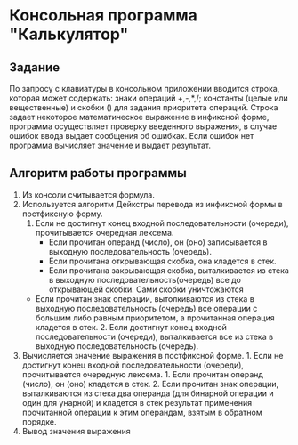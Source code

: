 # Консольная программа "Калькулятор"

## Задание 

По запросу с клавиатуры в консольном приложении вводится строка, которая может содержать: знаки операций +,-,*,/; константы (целые или вещественные) и скобки () для задания приоритета операций. Строка задает некоторое математическое выражение в инфиксной форме, программа осуществляет проверку введенного выражения, в случае ошибок ввода выдает сообщения об ошибках. Если ошибок нет программа вычисляет значение и выдает результат.

## Алгоритм работы программы

1.  Из консоли считывается формула.
2.  Используется алгоритм Дейкстры перевода из инфиксной формы в постфиксную форму.
	1. Если не достигнут конец входной последовательности (очереди), прочитывается 			очередная лексема.
    	- Если прочитан операнд (число), он (оно) записывается в выходную последовательность
    	(очередь).
    	- Если прочитана открывающая скобка, она кладется в стек.
    	- Если прочитана закрывающая скобка, выталкивается из стека в выходную
    	последовательность(очередь) все до открывающей скобки. Сами скобки уничтожаются 
	- Если прочитан знак операции, вытолкиваются из стека в выходную последовательность
    	(очередь) все операции с большим либо равным приоритетом, а прочитанная операция
    	кладется в стек. 
    	2. Если достигнут конец входной последовательности (очереди), выталкивается все из стека
        в выходную последовательность (очередь).
3. Вычисляется значение выражения в постфиксной форме.
       1. Если не достигнут конец входной последовательности (очереди), прочитывается очередную
		лексема. 
       		1. Если прочитан операнд (число), он (оно) кладется в стек. 
          	2. Если прочитан знак операции, выталкиваются из стека два операнда (для
   			бинарной операции и один для унарной) и кладется в стек результат
   			применения прочитанной операции к этим операндам, взятым в обратном
   			порядке.
5. Вывод значения выражения

